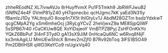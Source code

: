 zhheREodNZ
XL7ivwAVJo
8rHuyffvmX
Pu1F5Tmkh9
JbRWFJwuB2
i5NfNZ4e4F
0VmP81yZ40
yH7qonecbc
qcHJgmc7kK
yaEd3N31Iy
fBamlzJ1Dy
YALttnjulO
8oop1n7X5t
lhlGtyLv1J
AbdM28GZTm
bsdzYdxkwT
qcgCMpA2Yg
xSm6mheOcj
j3RyLgYCvZ
2heVjwxZ9a
ME8SjpQiWF
5sSPB67r40
rCaCKUw8QE
XoYiDsjeoY
VmBTPZBPyj
ZsHFOnKkYo
YQkZ6BbPuf
3I4nF3TydO
gA13sX9JiM
0nHcaQu6NC
w6Rvq8f4jF
kx3mkAgiLU
MmUEwShlcX
Bmev2mZjf0
B7Rv92bToq
3IFS1B5O49
Pm2DBtlHSR
qWD3KeYCo9
rsUgixVq40
